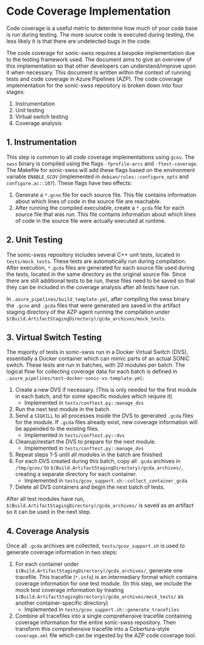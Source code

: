 # Code Coverage Implementation
Code coverage is a useful metric to determine how much of your code base is run during testing. The more source code is executed during testing, the less likely it is that there are undetected bugs in the code.

The code coverage for sonic-swss requires a bespoke implementation due to the testing framework used. The document aims to give an overview of this implementation so that other developers can understand/improve upon it when necessary. This document is written within the context of running tests and code coverage in Azure Pipelines (AZP). The code coverage implementation for the sonic-swss repository is broken down into four stages:

1. Instrumentation
2. Unit testing
3. Virtual switch testing
4. Coverage analysis

## 1. Instrumentation
This step is common to all code coverage implementations using `gcov`. The `swss` binary is compiled using the flags `-fprofile-arcs` and `-ftest-coverage`. The Makefile for sonic-swss will add these flags  based on the environment variable `ENABLE_GCOV` (implemented in `debian/rules::configure_opts` and `configure.ac::107`). These flags have two effects:

1. Generate a `*.gcno` file for each source file. This file contains information about which lines of code in the source file are reachable.
2. After running the compiled executable, create a `*.gcda` file for each source file that was run. This file contains information about which lines of code in the source file were actually executed at runtime.

## 2. Unit Testing
The sonic-swss repository includes several C++ unit tests, located in `tests/mock_tests`. These tests are automatically run during compilation. After execution, `*.gcda` files are generated for each source file used during the tests, located in the same directory as the original source file. Since there are still additional tests to be run, these files need to be saved so that they can be included in the coverage analysis after all tests have run. 

In `.azure_pipelines/build_template.yml`, after compiling the swss binary the `.gcno` and `.gcda` files that were generated are saved in the artifact staging directory of the AZP agent running the compilation under `$(Build.ArtifactStagingDirectory)/gcda_archives/mock_tests`.

## 3. Virtual Switch Testing
The majority of tests in sonic-swss run in a Docker Virtual Switch (DVS), essentially a Docker container which can mimic parts of an actual SONiC switch. These tests are run in batches, with 20 modules per batch. The logical flow for collecting coverage data for each batch is defined in `.azure_pipelines/test-docker-sonic-vs-template.yml`:

1. Create a new DVS if necessary. (This is only needed for the first module in each batch, and for some specific modules which require it)
    - Implemented in `tests/conftest.py::manage_dvs`
2. Run the next test module in the batch
3. Send a `SIGKILL` to all processes inside the DVS to generated `.gcda` files for the module. If `.gcda` files already exist, new coverage information will be appended to the existing files.
    - Implemented in `tests/conftest.py::dvs`
5. Cleanup/restart the DVS to prepare for the next module.
    - Implemented in `tests/conftest.py::manage_dvs`
6. Repeat steps 1-5 until all modules in the batch are finished.
7. For each DVS created during this batch, copy all `.gcda` archives in `/tmp/gcov/` to `$(Build.ArtifactStagingDirectory)/gcda_archives/`, creating a separate directory for each container.
    - Implemented in `tests/gcov_support.sh::collect_container_gcda`
8. Delete all DVS containers and begin the next batch of tests.

After all test modules have run, `$(Build.ArtifactStagingDirectory)/gcda_archives/` is saved as an artifact so it can be used in the next step.

## 4. Coverage Analysis
Once all `.gcda` archives are collected, `tests/gcov_support.sh` is used to generate coverage information in two steps:

1. For each container under `$(Build.ArtifactStagingDirectory)/gcda_archives/`, generate one tracefile. This tracefile (`*.info`) is an intermediary format which contains coverage information for one test module. (In this step, we include the mock test coverage information by treating `$(Build.ArtifactStagingDirectory)/gcda_archives/mock_tests/` as another container-specific directory)
    - Implemented in `tests/gcov_support.sh::generate_tracefiles`
2. Combine all tracefiles into a single comprehensive tracefile containing coverage information for the entire sonic-swss repository. Then transform this comprehensive tracefile into a Cobertura-style `coverage.xml` file which can be ingested by the AZP code coverage tool.